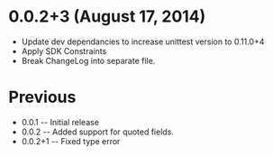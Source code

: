 0.0.2+3 (August 17, 2014)
=========================

* Update dev dependancies to increase unittest version to 0.11.0+4
* Apply SDK Constraints
* Break ChangeLog into separate file.

Previous
========

* 0.0.1 -- Initial release
* 0.0.2 -- Added support for quoted fields.
* 0.0.2+1 -- Fixed type error
